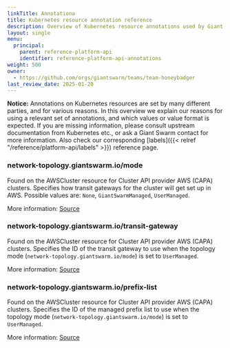 ```yaml
---
linkTitle: Annotationa
title: Kubernetes resource annotation reference
description: Overview of Kubernetes resource annotations used by Giant Swarm, and their meaning.
layout: single
menu:
  principal:
    parent: reference-platform-api
    identifier: reference-platform-api-annotations
weight: 500
owner:
  - https://github.com/orgs/giantswarm/teams/team-honeybadger
last_review_date: 2025-01-20
---
```


**Notice:** Annotations on Kubernetes resources are set by many different parties, and for various reasons. In this overview we explain our reasons for using a relevant set of annotations, and which values or value format is expected. If you are missing information, please consult upstream documentation from Kubernetes etc., or ask a Giant Swarm contact for more information. Also check our corresponding [labels]({{< relref "/reference/platform-api/labels" >}}) reference page.

### network-topology.giantswarm.io/mode

Found on the AWSCluster resource for Cluster API provider AWS (CAPA) clusters. Specifies how transit gateways for the cluster will get set up in AWS. Possible values are: `None`, `GiantSwarmManaged`, `UserManaged`.

More information: [Source](https://github.com/giantswarm/k8smetadata/blob/v0.25.0/pkg/annotation/capa.go#L25-L27)

### network-topology.giantswarm.io/transit-gateway

Found on the AWSCluster resource for Cluster API provider AWS (CAPA) clusters. Specifies the ID of the transit gateway to use when the topology mode (`network-topology.giantswarm.io/mode`) is set to `UserManaged`.

More information: [Source](https://github.com/giantswarm/k8smetadata/blob/v0.25.0/pkg/annotation/capa.go#L33-L35)

### network-topology.giantswarm.io/prefix-list

Found on the AWSCluster resource for Cluster API provider AWS (CAPA) clusters. Specifies the ID of the managed prefix list to use when the topology mode (`network-topology.giantswarm.io/mode`) is set to `UserManaged`.

More information: [Source](https://github.com/giantswarm/k8smetadata/blob/v0.25.0/pkg/annotation/capa.go#L37-L39)
